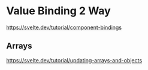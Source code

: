 # Value Binding 2 Way

https://svelte.dev/tutorial/component-bindings

## Arrays

https://svelte.dev/tutorial/updating-arrays-and-objects
